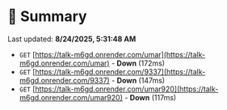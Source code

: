# 📖 Summary
Last updated: **8/24/2025, 5:31:48 AM**

- `GET` [https://talk-m6gd.onrender.com/umar](https://talk-m6gd.onrender.com/umar) - **Down** (172ms)
- `GET` [https://talk-m6gd.onrender.com/9337](https://talk-m6gd.onrender.com/9337) - **Down** (147ms)
- `GET` [https://talk-m6gd.onrender.com/umar920](https://talk-m6gd.onrender.com/umar920) - **Down** (117ms)
